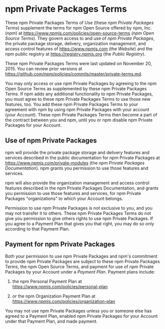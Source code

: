# npm Private Packages Terms

These npm Private Packages Terms of Use (these _npm Private Packages
Terms_) supplement the terms for npm Open Source offered by npm, Inc.
(_npm_) at <https://www.npmjs.com/policies/open-source-terms> (_npm Open
Source Terms_). They govern access to and use of _npm Private Packages_,
the private package storage, delivery, organization management, and
access control features of <https://www.npmjs.com> (the _Website_) and
the npm public registry at <https://registry.npmjs.org> (the _Public
Registry_).

These npm Private Packages Terms were last updated on
November 20, 2015. You can review prior versions at
<https://github.com/npm/policies/commits/master/private-terms.md>.

You may only access or use npm Private Packages by agreeing to the npm
Open Source Terms as supplemented by these npm Private Packages Terms. If
npm adds any additional functionality to npm Private Packages, you must
agree to these npm Private Packages Terms to use those new features, too.
You add these npm Private Packages Terms to your agreement with npm by
using npm Private Packages with your account (your _Account_). These
npm Private Packages Terms then become a part of the contract between you
and npm, until you or npm disable npm Private Packages for your Account.

## Use of npm Private Packages

npm will provide the private package storage and delivery features and
services described in the public documentation for npm Private Packages
at <https://www.npmjs.com/private-modules> (the _npm Private Packages
Documentation_). npm grants you permission to use those features and
services.

npm will also provide the organization management and access control
features described in the npm Private Packages Documentation, and grants
you permission to use those features and services, for npm Private
Packages "organizations" to which your Account belongs.

Permission to use npm Private Packages is not exclusive to you, and you
may not transfer it to others. These npm Private Packages Terms do not
give you permission to give others rights to use npm Private Packages.
If you agree to a Payment Plan that gives you that right, you may do so
only according to that Payment Plan.

## Payment for npm Private Packages

Both your permission to use npm Private Packages and npm's commitment to
provide npm Private Packages are subject to these npm Private Packages
Terms, the npm Open Source Terms, and payment for use of npm Private
Packages by your Account under a _Payment Plan_. Payment plans include:

1. the npm Personal Payment Plan at
   <https://www.npmjs.com/policies/personal-plan>

2. or the npm Organization Payment Plan at
   <https://www.npmjs.com/policies/organization-plan>

You may not use npm Private Packages unless you or someone else has
agreed to a Payment Plan, enabled npm Private Packages for your Account
under that Payment Plan, and made payment.
